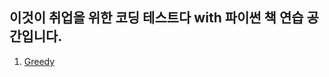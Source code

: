 ## 이것이 취업을 위한 코딩 테스트다 with 파이썬 책 연습 공간입니다.


1. [Greedy](https://github.com/emodel98/CodingTest/tree/main/Practice/Greedy) 

